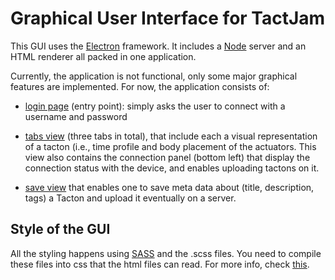 
# Graphical User Interface for TactJam

This GUI uses the [Electron](https://www.electronjs.org/) framework. It includes a [Node](https://nodejs.org/en/) server and an HTML renderer all packed in one application.

Currently, the application is not functional, only some major graphical features are implemented. For now, the application consists of:
- [login page](https://github.com/derikon/TactJam/blob/develop/software/GUI%20(Electron)/login.html) (entry point): simply asks the user to connect with a username and password

- [tabs view](https://github.com/derikon/TactJam/blob/develop/software/GUI%20(Electron)/tabs.html) (three tabs in total), that include each a visual representation of a tacton (i.e., time profile and body placement of the actuators. This view also contains the connection panel (bottom left) that display the connection status with the device, and enables uploading tactons on it.

- [save view](https://github.com/derikon/TactJam/blob/develop/software/GUI%20(Electron)/save.html) that enables one to save meta data about (title, description, tags) a Tacton and upload it eventually on a server.


## Style of the GUI

All the styling happens using [SASS](https://sass-lang.com) and the .scss files. You need to compile these files into css that the html files can read. For more info, check [this](https://sass-lang.com/guide).
